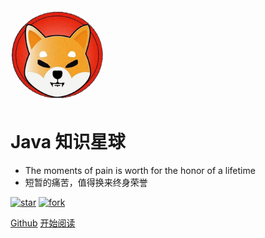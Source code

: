<img width="150px" style="border-radius: 50%" bor src="./_media/image/logo.png">

# Java 知识星球

- The moments of pain is worth for the honor of a lifetime
- 短暂的痛苦，值得换来终身荣誉


[![star](https://gitee.com/moxi159753/mogu_blog_v2/badge/star.svg?theme=dark)](https://gitee.com/moxi159753/mogu_blog_v2/stargazers)
[![fork](https://gitee.com/moxi159753/mogu_blog_v2/badge/fork.svg?theme=dark)](https://gitee.com/moxi159753/mogu_blog_v2/members)

<!-- [Gitee](<https://gitee.com/moxi159753/mogu_blog_v2>) -->
[Github](<https://github.com/bighappyball/javadoc>)
[开始阅读](README.md)